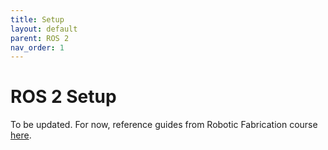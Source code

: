 ```yaml
---
title: Setup
layout: default
parent: ROS 2
nav_order: 1
---
```


# ROS 2 Setup

To be updated. For now, reference guides from Robotic Fabrication course [here](https://adrlaboratory.github.io/robotic_fabrication_w23/).
